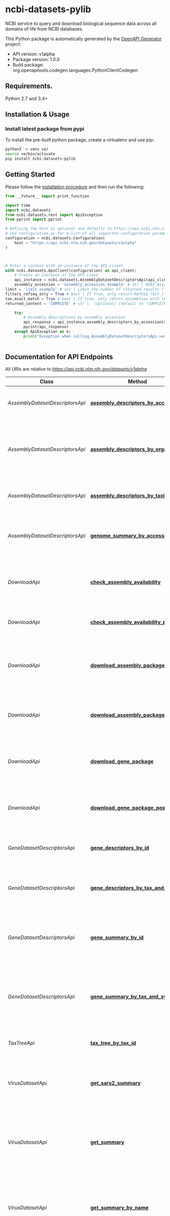 # ncbi-datasets-pylib
NCBI service to query and download biological sequence data across all domains of life from NCBI databases.

This Python package is automatically generated by the [OpenAPI Generator](https://openapi-generator.tech) project:

- API version: v1alpha
- Package version: 1.0.0
- Build package: org.openapitools.codegen.languages.PythonClientCodegen

## Requirements.

Python 2.7 and 3.4+

## Installation & Usage
### Install latest package from pypi

To install the pre-built python package, create a virtualenv and use pip:

```sh
python3 -m venv ve/
source ve/bin/activate
pip install ncbi-datasets-pylib
```

## Getting Started

Please follow the [installation procedure](#installation--usage) and then run the following:

```python
from __future__ import print_function

import time
import ncbi.datasets
from ncbi.datasets.rest import ApiException
from pprint import pprint

# Defining the host is optional and defaults to https://api.ncbi.nlm.nih.gov/datasets/v1alpha
# See configuration.py for a list of all supported configuration parameters.
configuration = ncbi.datasets.Configuration(
    host = "https://api.ncbi.nlm.nih.gov/datasets/v1alpha"
)



# Enter a context with an instance of the API client
with ncbi.datasets.ApiClient(configuration) as api_client:
    # Create an instance of the API class
    api_instance = ncbi.datasets.AssemblyDatasetDescriptorsApi(api_client)
    assembly_accession = 'assembly_accession_example' # str | NCBI Assembly accession
limit = 'limit_example' # str | Limit the number of returned results (\"all\", \"none\", otherwise an integer value). (optional)
filters_refseq_only = True # bool | If true, only return RefSeq (GCF_) assemblies. (optional)
tax_exact_match = True # bool | If true, only return assemblies with the given NCBI Taxonomy ID, or name. Otherwise, assemblies from taxonomy subtree are included, too. Ignored for assembly_accession request. (optional)
returned_content = 'COMPLETE' # str |  (optional) (default to 'COMPLETE')

    try:
        # Assembly descriptions by assembly accession
        api_response = api_instance.assembly_descriptors_by_accession(assembly_accession, limit=limit, filters_refseq_only=filters_refseq_only, tax_exact_match=tax_exact_match, returned_content=returned_content)
        pprint(api_response)
    except ApiException as e:
        print("Exception when calling AssemblyDatasetDescriptorsApi->assembly_descriptors_by_accession: %s\n" % e)
    
```

## Documentation for API Endpoints

All URIs are relative to *https://api.ncbi.nlm.nih.gov/datasets/v1alpha*

Class | Method | HTTP request | Description
------------ | ------------- | ------------- | -------------
*AssemblyDatasetDescriptorsApi* | [**assembly_descriptors_by_accession**](docs/AssemblyDatasetDescriptorsApi.md#assembly_descriptors_by_accession) | **GET** /assembly_descriptors/accession/{assembly_accession} | Assembly descriptions by assembly accession
*AssemblyDatasetDescriptorsApi* | [**assembly_descriptors_by_organism**](docs/AssemblyDatasetDescriptorsApi.md#assembly_descriptors_by_organism) | **GET** /assembly_descriptors/organism/{tax_name} | Assembly descriptions by taxonomic name (scientific or common name at any tax rank)
*AssemblyDatasetDescriptorsApi* | [**assembly_descriptors_by_taxid**](docs/AssemblyDatasetDescriptorsApi.md#assembly_descriptors_by_taxid) | **GET** /assembly_descriptors/taxid/{tax_id} | Assembly descriptions by taxonomy ID
*AssemblyDatasetDescriptorsApi* | [**genome_summary_by_accession**](docs/AssemblyDatasetDescriptorsApi.md#genome_summary_by_accession) | **GET** /genome/summary/accession/{assembly_accessions} | Summary of assembly dataset, including options to download package
*DownloadApi* | [**check_assembly_availability**](docs/DownloadApi.md#check_assembly_availability) | **GET** /download/assembly_accession/check/{assembly_accessions} | Check assembly data files availability by assembly accession
*DownloadApi* | [**check_assembly_availability_post**](docs/DownloadApi.md#check_assembly_availability_post) | **POST** /download/assembly_accession/check | Check assembly data files availability by POST
*DownloadApi* | [**download_assembly_package**](docs/DownloadApi.md#download_assembly_package) | **GET** /download/assembly_accession/{assembly_accessions} | Retrieve a requested assembly dataset and stream back reply by assembly accession
*DownloadApi* | [**download_assembly_package_post**](docs/DownloadApi.md#download_assembly_package_post) | **POST** /download/assembly_accession | Retrieve a requested assembly dataset and stream back reply by POST
*DownloadApi* | [**download_gene_package**](docs/DownloadApi.md#download_gene_package) | **GET** /download/gene/id/{gene_ids} | Retrieve a requested gene dataset and stream back reply by gene ID
*DownloadApi* | [**download_gene_package_post**](docs/DownloadApi.md#download_gene_package_post) | **POST** /download/gene | Retrieve a requested gene dataset and stream back reply by POST
*GeneDatasetDescriptorsApi* | [**gene_descriptors_by_id**](docs/GeneDatasetDescriptorsApi.md#gene_descriptors_by_id) | **GET** /gene/id/{gene_ids}/descriptors | Retrieve list of descriptions of genes by gene ID
*GeneDatasetDescriptorsApi* | [**gene_descriptors_by_tax_and_symbol**](docs/GeneDatasetDescriptorsApi.md#gene_descriptors_by_tax_and_symbol) | **GET** /gene/symbol/{symbol}/taxonomy/{tax_token}/descriptors | Retrieve list of descriptions of genes by taxonomy and gene symbol
*GeneDatasetDescriptorsApi* | [**gene_summary_by_id**](docs/GeneDatasetDescriptorsApi.md#gene_summary_by_id) | **GET** /gene/id/{gene_ids}/summary | Summary of gene dataset, including options to download package by gene ID
*GeneDatasetDescriptorsApi* | [**gene_summary_by_tax_and_symbol**](docs/GeneDatasetDescriptorsApi.md#gene_summary_by_tax_and_symbol) | **GET** /gene/symbol/{symbol}/taxonomy/{tax_token}/summary | Summary of gene dataset, including options to download package by taxonomy and gene symbol
*TaxTreeApi* | [**tax_tree_by_tax_id**](docs/TaxTreeApi.md#tax_tree_by_tax_id) | **GET** /tax_tree/taxid/{tax_id} | Retrieve tax tree by taxonomy ID
*VirusDatasetApi* | [**get_sars2_summary**](docs/VirusDatasetApi.md#get_sars2_summary) | **GET** /virus/summary/sars2/protein/{proteins} | Summary of SARS-CoV-2 protein and CDS datasets by protein name
*VirusDatasetApi* | [**get_summary**](docs/VirusDatasetApi.md#get_summary) | **GET** /virus/summary/taxid/{tax_id} | Summary of Coronavirus genome datasets, including options to download package by taxonomy ID
*VirusDatasetApi* | [**get_summary_by_name**](docs/VirusDatasetApi.md#get_summary_by_name) | **GET** /virus/summary/organism/{tax_name} | Summary of Coronavirus genome datasets, including options to download package by taxonomy name
*VirusDownloadApi* | [**get_sars2_protein_dataset**](docs/VirusDownloadApi.md#get_sars2_protein_dataset) | **GET** /download/virus/sars2/protein/{proteins} | Retrieve SARS-CoV-2 protein and CDS datasets by protein name
*VirusDownloadApi* | [**get_virus_dataset_sars_stream**](docs/VirusDownloadApi.md#get_virus_dataset_sars_stream) | **GET** /download/virus/sars2 | Retrieve SARS-CoV-2 genome datasets
*VirusDownloadApi* | [**get_virus_dataset_stream**](docs/VirusDownloadApi.md#get_virus_dataset_stream) | **GET** /download/virus/taxid/{tax_id} | Retrieve Coronavirus genome datasets by taxonomy ID
*VirusDownloadApi* | [**get_virus_dataset_stream_by_name**](docs/VirusDownloadApi.md#get_virus_dataset_stream_by_name) | **GET** /download/virus/organism/{tax_name} | Retrieve Coronavirus genome datasets by taxonomy name


## Documentation For Models

 - [AnnotationForAssemblyType](docs/AnnotationForAssemblyType.md)
 - [AssemblyDatasetDescriptorsRequestContentType](docs/AssemblyDatasetDescriptorsRequestContentType.md)
 - [AssemblyDatasetRequestResolution](docs/AssemblyDatasetRequestResolution.md)
 - [DownloadSummaryDehydrated](docs/DownloadSummaryDehydrated.md)
 - [DownloadSummaryHydrated](docs/DownloadSummaryHydrated.md)
 - [GeneDatasetRequestSeqType](docs/GeneDatasetRequestSeqType.md)
 - [GeneDescriptorGeneType](docs/GeneDescriptorGeneType.md)
 - [OrganismCounts](docs/OrganismCounts.md)
 - [OrganismRankType](docs/OrganismRankType.md)
 - [TranscriptTranscriptType](docs/TranscriptTranscriptType.md)
 - [V1alpha1AnnotationForAssembly](docs/V1alpha1AnnotationForAssembly.md)
 - [V1alpha1AnnotationForAssemblyFile](docs/V1alpha1AnnotationForAssemblyFile.md)
 - [V1alpha1AssemblyDatasetAvailability](docs/V1alpha1AssemblyDatasetAvailability.md)
 - [V1alpha1AssemblyDatasetDescriptor](docs/V1alpha1AssemblyDatasetDescriptor.md)
 - [V1alpha1AssemblyDatasetDescriptors](docs/V1alpha1AssemblyDatasetDescriptors.md)
 - [V1alpha1AssemblyDatasetDescriptorsFilter](docs/V1alpha1AssemblyDatasetDescriptorsFilter.md)
 - [V1alpha1AssemblyDatasetRequest](docs/V1alpha1AssemblyDatasetRequest.md)
 - [V1alpha1DownloadSummary](docs/V1alpha1DownloadSummary.md)
 - [V1alpha1Error](docs/V1alpha1Error.md)
 - [V1alpha1GeneDatasetRequest](docs/V1alpha1GeneDatasetRequest.md)
 - [V1alpha1GeneDescriptor](docs/V1alpha1GeneDescriptor.md)
 - [V1alpha1GeneDescriptors](docs/V1alpha1GeneDescriptors.md)
 - [V1alpha1MaturePeptide](docs/V1alpha1MaturePeptide.md)
 - [V1alpha1NomenclatureAuthority](docs/V1alpha1NomenclatureAuthority.md)
 - [V1alpha1Organism](docs/V1alpha1Organism.md)
 - [V1alpha1Orientation](docs/V1alpha1Orientation.md)
 - [V1alpha1Protein](docs/V1alpha1Protein.md)
 - [V1alpha1Range](docs/V1alpha1Range.md)
 - [V1alpha1SeqRangeSet](docs/V1alpha1SeqRangeSet.md)
 - [V1alpha1Transcript](docs/V1alpha1Transcript.md)


## Documentation For Authorization

 All endpoints do not require authorization.

## Author




